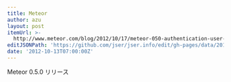 ```yaml
---
title: Meteor
author: azu
layout: post
itemUrl: >-
  http://www.meteor.com/blog/2012/10/17/meteor-050-authentication-user-accounts-new-screencast
editJSONPath: 'https://github.com/jser/jser.info/edit/gh-pages/data/2012/10/index.json'
date: '2012-10-13T07:00:00Z'
---
```

Meteor 0.5.0 リリース

